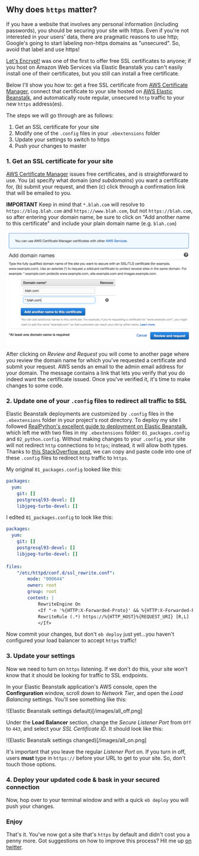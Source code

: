 <!--
.. title: Switching your AWS Elastic Beanstalk site to https
.. slug: switching-aws-elastic-beanstalk-site-https
.. date: 2017-08-29 12:36:24 UTC-07:00
.. tags:
.. category:
.. link:
.. description: How to use AWS to get a free SSL certificate and have your Elastic Beanstalk site automatically serve the secure site.
.. type: text
-->

## Why does `https` matter?

If you have a website that involves any personal information (including passwords), you should be securing your site with https. Even if you're not interested in your users' data, there are pragmatic reasons to use http; Google's going to start labeling non-https domains as "unsecured". So, avoid that label and use https!

[Let's Encrypt!](https://letsencrypt.org/) was one of the first to offer free SSL certificates to anyone; if you host on Amazon Web Services via Elastic Beanstalk you can't easily install one of their certificates, but you still can install a free certificate.

Below I'll show you how to: get a free SSL certificate from [AWS Certificate Manager](https://aws.amazon.com/certificate-manager/), connect that certificate to your site hosted on [AWS Elastic Beanstalk](https://aws.amazon.com/elasticbeanstalk/), and automatically route regular, unsecured `http` traffic to your new `https` address(es).

The steps we will go through are as follows:
1. Get an SSL certificate for your site
2. Modify one of the `.config` files in your `.ebextensions` folder
3. Update your settings to switch to https
4. Push your changes to master

### 1. Get an SSL certificate for your site

[AWS Certificate Manager](https://aws.amazon.com/certificate-manager/) issues free certificates, and is straightforward to use. You (a) specify what domain (_and subdomains_) you want a certificate for, (b) submit your request, and then (c) click through a confirmation link that will be emailed to you.

**IMPORTANT** Keep in mind that `*.blah.com` will resolve to `https://blog.blah.com` and `https://www.blah.com`, but not `https://blah.com`, so after entering your domain name, be sure to click on "Add another name to this certificate" and include your plain domain name (e.g. `blah.com`)

![request your ssl cert](/images/request_ssl_cert.png)

After clicking on _Review and Request_ you will come to another page where you review the domain name for which you've requested a certificate and submit your request. AWS sends an email to the admin email address for your domain. The message contains a link that lets you verify that you do indeed want the certificate issued. Once you've verified it, it's time to make changes to some code.

### 2. Update one of your `.config` files to redirect all traffic to SSL

Elastic Beanstalk deployments are customized by `.config` files in the `.ebextensions` folder in your project's root directory. To deploy my site I followed [RealPython's excellent guide to deployment on Elastic Beanstalk](https://realpython.com/blog/python/deploying-a-django-app-and-postgresql-to-aws-elastic-beanstalk/), which left me with two files in my `.ebextensions` folder: `01_packages.config` and `02_python.config`. Without making changes to your `.config`, your site will not redirect `http` connections to `https`; instead, it will allow both types. Thanks to [this StackOverflow post](https://stackoverflow.com/questions/14693852/how-to-force-https-on-elastic-beanstalk/38751749#38751749), we can copy and paste code into one of these `.config` files to redirect `http` traffic to `https`.

My original `01_packages.config` looked like this:
```yml
packages:
  yum:
    git: []
    postgresql93-devel: []
    libjpeg-turbo-devel: []
```
I edited `01_packages.config` to look like this:
```yml
packages:
  yum:
    git: []
    postgresql93-devel: []
    libjpeg-turbo-devel: []

files:
    "/etc/httpd/conf.d/ssl_rewrite.conf":
        mode: "000644"
        owner: root
        group: root
        content: |
            RewriteEngine On
            <If "-n '%{HTTP:X-Forwarded-Proto}' && %{HTTP:X-Forwarded-Proto} != 'https'">
            RewriteRule (.*) https://%{HTTP_HOST}%{REQUEST_URI} [R,L]
            </If>

```
Now commit your changes, but don't `eb deploy` just yet...you haven't configured your load balancer to accept `https` traffic!

### 3. Update your settings

Now we need to turn on `https` listening. If we don't do this, your site won't know that it should be looking for traffic to SSL endpoints.

In your Elastic Beanstalk application's AWS console, open the **Confirguration** window, scroll down to _Network Tier_, and open the _Load Balancing_ settings. You'll see something like this:

!(Elastic Beanstalk settings default)[/images/all_off.png]

Under the **Load Balancer** section, change the _Secure Listener Port_ from `Off` to `443`, and select your _SSL Certificate ID_. It should look like this:

!(Elastic Beanstalk settings changed)[/images/all_on.png]

It's important that you leave the regular _Listener Port_ on. If you turn in off, users **must** type in `https://` before your URL to get to your site. So, don't touch those options.

### 4. Deploy your updated code & bask in your secured connection

Now, hop over to your terminal window and with a quick `eb deploy` you will push your changes.

### Enjoy

That's it. You've now got a site that's `https` by default and didn't cost you a penny more. Got suggestions on how to improve this process? Hit me up [on twitter](https://twitter.com/lukewrites/).
